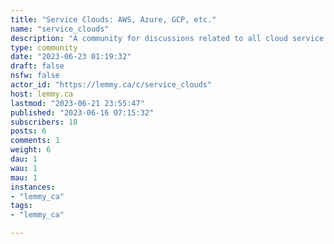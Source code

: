 ```yaml
---
title: "Service Clouds: AWS, Azure, GCP, etc." 
name: "service_clouds"
description: "A community for discussions related to all cloud service providers and the tools of the trade.**Related Communities:**General- [DevOps](https://lemmy.ml/c/devops)Platforms- [Kubernetes](https://lemmy.ml/c/kubernetes)Infrastructure Orchestration- [Terraform](https://lemmy.ml/c/terraform)Programming- [Powershell](https://programming.dev/c/powershell)- [Python](https://programming.dev/c/python)- [Go](https://lemmy.ml/c/golang)"
type: community
date: "2023-06-23 01:19:32"
draft: false
nsfw: false
actor_id: "https://lemmy.ca/c/service_clouds"
host: lemmy.ca
lastmod: "2023-06-21 23:55:47"
published: "2023-06-16 07:15:32"
subscribers: 18
posts: 6
comments: 1
weight: 6
dau: 1
wau: 1
mau: 1
instances:
- "lemmy_ca"
tags: 
- "lemmy_ca"

---
```

